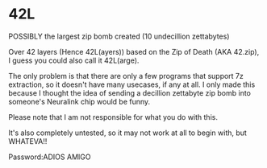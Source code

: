# 42L
POSSIBLY the largest zip bomb created (10 undecillion zettabytes)

Over 42 layers (Hence 42L(ayers)) based on the Zip of Death (AKA 42.zip), I guess you could also call it 42L(arge).

The only problem is that there are only a few programs that support 7z extraction, so it doesn't have many usecases, if any at all. I only made this because I thought the idea of sending a decillion zettabyte zip bomb into someone's Neuralink chip would be funny.

Please note that I am not responsible for what you do with this.

It's also completely untested, so it may not work at all to begin with, but WHATEVA!!

Password:ADIOS AMIGO
